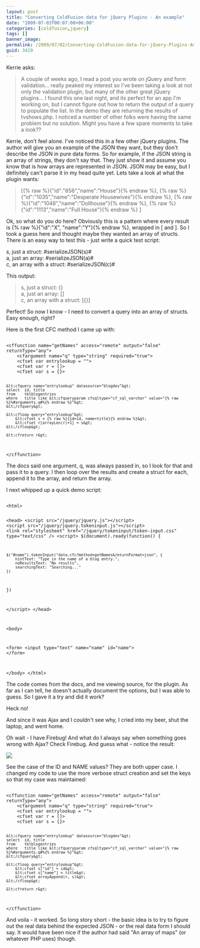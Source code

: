```yaml
---
layout: post
title: "Converting ColdFusion data for jQuery Plugins - An example"
date: "2009-07-03T00:07:00+06:00"
categories: [coldfusion,jquery]
tags: []
banner_image: 
permalink: /2009/07/02/Converting-ColdFusion-data-for-jQuery-Plugins-An-example
guid: 3419
---
```


Kerrie asks:

<blockquote>
<p>
A couple of weeks ago, I read a post you wrote on jQuery and form validation... really peaked my interest so I've been taking a look at not only the validation plugin, but many of the other great jQuery plugins... I found this one last night, and its perfect for an app I'm working on, but I cannot figure out how to return the output of a query to populate the list.  In the demo they are returning the results of tvshows.php. I noticed a number of other folks were having the same problem but no solution. Might you have a few spare moments to take a look??
</p>
</blockquote>

Kerrie, don't feel alone. I've noticed this in a few other jQuery plugins. The author will give you an example of the JSON they want, but they don't describe the JSON in pure data forms. So for example, if the JSON string is an array of strings, they don't say that. They just show it and assume you know that is how arrays are represented in JSON. JSON may be easy, but I definitely can't parse it in my head quite yet. Lets take a look at what the plugin wants:
<!--more-->
<blockquote>
<p>
[{% raw %}{"id":"856","name":"House"}{% endraw %},
 {% raw %}{"id":"1035","name":"Desperate Housewives"}{% endraw %},
 {% raw %}{"id":"1048","name":"Dollhouse"}{% endraw %},
 {% raw %}{"id":"1113","name":"Full House"}{% endraw %}
]
</p>
</blockquote>

Ok, so what do you do here? Obviously this is a pattern where every result is {% raw %}{"id":"X", "name":"Y"}{% endraw %}, wrapped in [ and ]. So I took a guess here and thought maybe they wanted an array of structs. There is an easy way to test this - just write a quick test script:

<cfoutput>
<cfset s = {}>
<cfset a = []>

<cfset c = []>
<cfset c[1] = s>

<cfoutput>
s, just a struct: #serializeJSON(s)#<br/>
a, just an array: #serializeJSON(a)#<br/>
c, an array with a struct: #serializeJSON(c)#
</cfoutput>
</code>

This output:

<blockquote>
<p>
s, just a struct: {}<br/>
a, just an array: []<br/>
c, an array with a struct: [{}]<br/>
</p>
</blockquote>

Perfect! So now I know - I need to convert a query into an array of structs. Easy enough, right?

Here is the first CFC method I came up with:

<code>
&lt;cffunction name="getNames" access="remote" output="false" returnType="any"&gt;
	&lt;cfargument name="q" type="string" required="true"&gt;
	&lt;cfset var entrylookup = ""&gt;
	&lt;cfset var r = []&gt;
	&lt;cfset var s = {}&gt;
	
	&lt;cfquery name="entrylookup" datasource="blogdev"&gt;
	select	id, title
	from	tblblogentries
	where	title like &lt;cfqueryparam cfsqltype="cf_sql_varchar" value="{% raw %}%#arguments.q#%{% endraw %}"&gt;
	&lt;/cfquery&gt;

	&lt;cfloop query="entrylookup"&gt;
		&lt;cfset s = {% raw %}{id=id, name=title}{% endraw %}&gt;
		&lt;cfset r[arrayLen(r)+1] = s&gt;
	&lt;/cfloop&gt;
	
	&lt;cfreturn r&gt;

&lt;/cffunction&gt;
</code>

The docs said one argument, q, was always passed in, so I look for that and pass it to a query. I then loop over the results and create a struct for each, append it to the array, and return the array. 

I next whipped up a quick demo script:

<code>
&lt;html&gt;
	
&lt;head&gt;
&lt;script src="/jquery/jquery.js"&gt;&lt;/script&gt;
&lt;script src="/jquery/jquery.tokeninput.js"&gt;&lt;/script&gt;
&lt;link rel="stylesheet" href="/jquery/tokeninput/token-input.css" type="text/css" /&gt;
&lt;script&gt;
$(document).ready(function() {

	$("#name").tokenInput("data.cfc?method=getNames&returnFormat=json", {
		hintText: "Type in the name of a blog entry.",
		noResultsText: "No results",
		searchingText: "Searching..."
	})
		
})

&lt;/script&gt;
&lt;/head&gt;

&lt;body&gt;
	
&lt;form&gt;
&lt;input type="text" name="name" id="name"&gt;
&lt;/form&gt;	

&lt;/body&gt;
&lt;/html&gt;
</code>

The code comes from the docs, and me viewing source, for the plugin. As far as I can tell, he doesn't actually document the options, but I was able to guess. So I gave it a try and did it work?

Heck no!

And since it was Ajax and I couldn't see why, I cried into my beer, shut the laptop, and went home.

Oh wait - I have Firebug! And what do I always say when something goes wrong with Ajax? Check Firebug. And guess what - notice the result:

<img src="https://static.raymondcamden.com/images//Picture 331.png">

See the case of the ID and NAME values? They are both upper case. I changed my code to use the more verbose struct creation and set the keys so that my case was maintained:

<code>
&lt;cffunction name="getNames" access="remote" output="false" returnType="any"&gt;
	&lt;cfargument name="q" type="string" required="true"&gt;
	&lt;cfset var entrylookup = ""&gt;
	&lt;cfset var r = []&gt;
	&lt;cfset var s = {}&gt;
	
	&lt;cfquery name="entrylookup" datasource="blogdev"&gt;
	select	id, title
	from	tblblogentries
	where	title like &lt;cfqueryparam cfsqltype="cf_sql_varchar" value="{% raw %}%#arguments.q#%{% endraw %}"&gt;
	&lt;/cfquery&gt;

	&lt;cfloop query="entrylookup"&gt;
		&lt;cfset s["id"] = id&gt;
		&lt;cfset s["name"] = title&gt;
		&lt;cfset arrayAppend(r, s)&gt;
	&lt;/cfloop&gt;
	
	&lt;cfreturn r&gt;

&lt;/cffunction&gt;
</code>

And voila - it worked. So long story short - the basic idea is to try to figure out the real data behind the expected JSON - or the real data form I should say. It would have been nice if the author had said "An array of maps" (or whatever PHP uses) though.
